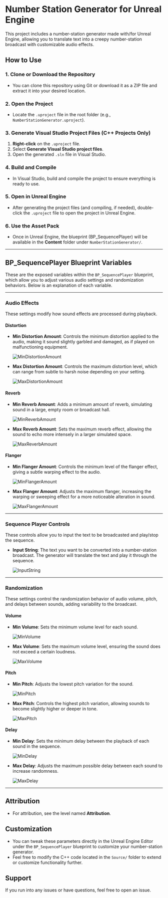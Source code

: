 # Number Station Generator for Unreal Engine

This project includes a number-station generator made with/for Unreal Engine, allowing you to translate text into a creepy number-station broadcast with customizable audio effects.

## How to Use

### 1. Clone or Download the Repository
- You can clone this repository using Git or download it as a ZIP file and extract it into your desired location.

### 2. Open the Project
- Locate the `.uproject` file in the root folder (e.g., `NumberStationGenerator.uproject`).

### 3. Generate Visual Studio Project Files (C++ Projects Only)
1. **Right-click** on the `.uproject` file.
2. Select **Generate Visual Studio project files**.
3. Open the generated `.sln` file in Visual Studio.

### 4. Build and Compile
- In Visual Studio, build and compile the project to ensure everything is ready to use.

### 5. Open in Unreal Engine
- After generating the project files (and compiling, if needed), double-click the `.uproject` file to open the project in Unreal Engine.

### 6. Use the Asset Pack
- Once in Unreal Engine, the blueprint (BP_SequencePlayer) will be available in the **Content** folder under `NumberStationGenerator/`.

---

## **BP_SequencePlayer Blueprint Variables**

These are the exposed variables within the `BP_SequencePlayer` blueprint, which allow you to adjust various audio settings and randomization behaviors. Below is an explanation of each variable.

---

### **Audio Effects**
These settings modify how sound effects are processed during playback.

#### Distortion
- **Min Distortion Amount**: Controls the minimum distortion applied to the audio, making it sound slightly garbled and damaged, as if played on malfunctioning equipment.
  
  ![MinDistortionAmount](placeholder_image_path)

- **Max Distortion Amount**: Controls the maximum distortion level, which can range from subtle to harsh noise depending on your setting.
  
  ![MaxDistortionAmount](placeholder_image_path)

#### Reverb
- **Min Reverb Amount**: Adds a minimum amount of reverb, simulating sound in a large, empty room or broadcast hall.
  
  ![MinReverbAmount](placeholder_image_path)

- **Max Reverb Amount**: Sets the maximum reverb effect, allowing the sound to echo more intensely in a larger simulated space.
  
  ![MaxReverbAmount](placeholder_image_path)

#### Flanger
- **Min Flanger Amount**: Controls the minimum level of the flanger effect, giving a subtle warping effect to the audio.
  
  ![MinFlangerAmount](placeholder_image_path)

- **Max Flanger Amount**: Adjusts the maximum flanger, increasing the warping or sweeping effect for a more noticeable alteration in sound.
  
  ![MaxFlangerAmount](placeholder_image_path)

---

### **Sequence Player Controls**
These controls allow you to input the text to be broadcasted and play/stop the sequence.

- **Input String**: The text you want to be converted into a number-station broadcast. The generator will translate the text and play it through the sequence.
  
  ![InputString](placeholder_image_path)

---

### **Randomization**
These settings control the randomization behavior of audio volume, pitch, and delays between sounds, adding variability to the broadcast.

#### Volume
- **Min Volume**: Sets the minimum volume level for each sound.
  
  ![MinVolume](placeholder_image_path)

- **Max Volume**: Sets the maximum volume level, ensuring the sound does not exceed a certain loudness.
  
  ![MaxVolume](placeholder_image_path)

#### Pitch
- **Min Pitch**: Adjusts the lowest pitch variation for the sound.
  
  ![MinPitch](placeholder_image_path)

- **Max Pitch**: Controls the highest pitch variation, allowing sounds to become slightly higher or deeper in tone.
  
  ![MaxPitch](placeholder_image_path)

#### Delay
- **Min Delay**: Sets the minimum delay between the playback of each sound in the sequence.
  
  ![MinDelay](placeholder_image_path)

- **Max Delay**: Adjusts the maximum possible delay between each sound to increase randomness.
  
  ![MaxDelay](placeholder_image_path)

---

## Attribution
- For attribution, see the level named **Attribution**.

## Customization
- You can tweak these parameters directly in the Unreal Engine Editor under the `BP_SequencePlayer` blueprint to customize your number-station generator.
- Feel free to modify the C++ code located in the `Source/` folder to extend or customize functionality further.

## Support
If you run into any issues or have questions, feel free to open an issue.